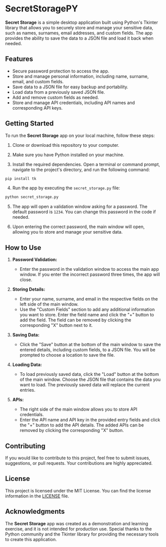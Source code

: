 # SecretStoragePY

**Secret Storage** is a simple desktop application built using Python's Tkinter library that allows you to securely store and manage your sensitive data, such as names, surnames, email addresses, and custom fields. The app provides the ability to save the data to a JSON file and load it back when needed.

## Features

- Secure password protection to access the app.
- Store and manage personal information, including name, surname, email, and custom fields.
- Save data to a JSON file for easy backup and portability.
- Load data from a previously saved JSON file.
- Add and remove custom fields as needed.
- Store and manage API credentials, including API names and corresponding API keys.

## Getting Started

To run the **Secret Storage** app on your local machine, follow these steps:

1. Clone or download this repository to your computer.

2. Make sure you have Python installed on your machine.

3. Install the required dependencies. Open a terminal or command prompt, navigate to the project's directory, and run the following command:

```bash
pip install tk
```

4. Run the app by executing the `secret_storage.py` file:

```bash
python secret_storage.py
```

5. The app will open a validation window asking for a password. The default password is `1234`. You can change this password in the code if needed.

6. Upon entering the correct password, the main window will open, allowing you to store and manage your sensitive data.

## How to Use

1. **Password Validation:**
   - Enter the password in the validation window to access the main app window. If you enter the incorrect password three times, the app will close.

2. **Storing Details:**
   - Enter your name, surname, and email in the respective fields on the left side of the main window.
   - Use the "Custom Fields" section to add any additional information you want to store. Enter the field name and click the "+" button to add the field. The field can be removed by clicking the corresponding "X" button next to it.

3. **Saving Data:**
   - Click the "Save" button at the bottom of the main window to save the entered details, including custom fields, to a JSON file. You will be prompted to choose a location to save the file.

4. **Loading Data:**
   - To load previously saved data, click the "Load" button at the bottom of the main window. Choose the JSON file that contains the data you want to load. The previously saved data will replace the current entries.

5. **APIs:**
   - The right side of the main window allows you to store API credentials.
   - Enter the API name and API key in the provided entry fields and click the "+" button to add the API details. The added APIs can be removed by clicking the corresponding "X" button.

## Contributing

If you would like to contribute to this project, feel free to submit issues, suggestions, or pull requests. Your contributions are highly appreciated.

## License

This project is licensed under the MIT License. You can find the license information in the [LICENSE](LICENSE) file.

## Acknowledgments

The **Secret Storage** app was created as a demonstration and learning exercise, and it is not intended for production use. Special thanks to the Python community and the Tkinter library for providing the necessary tools to create this application.
